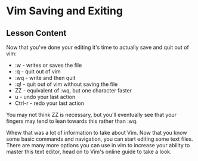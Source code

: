 # Vim Saving and Exiting

## Lesson Content

Now that you've done your editing it's time to actually save and quit out of vim: 

<ul>
<li>:w - writes or saves the file</li>
<li>:q - quit out of vim</li>
<li>:wq - write and then quit</li>
<li>:q! - quit out of vim without saving the file</li>
<li>ZZ - equivalent of :wq, but one character faster</li>

<li>u - undo your last action</li>
<li>Ctrl-r - redo your last action</li>
</ul>

You may not think ZZ is necessary, but you'll eventually see that your fingers may tend to lean towards this rather than :wq.

Whew that was a lot of information to take about Vim. Now that you know some basic commands and navigation, you can start editing some text files. There are many more options you can use in vim to increase your ability to master this text editor, head on to Vim's online guide to take a look.

